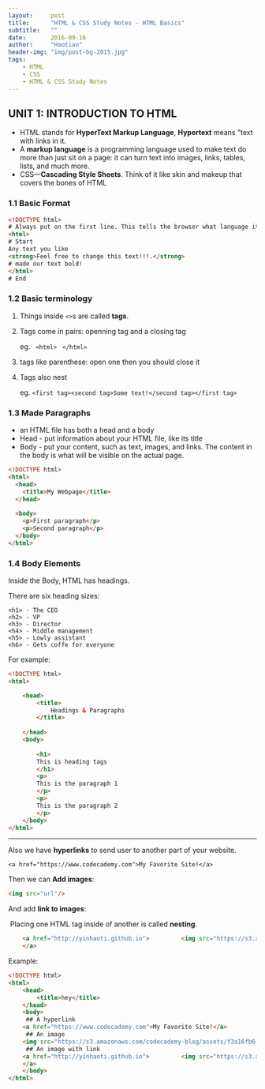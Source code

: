 ```yaml
---
layout:     post
title:      "HTML & CSS Study Notes - HTML Basics"
subtitle:   ""
date:       2016-09-16
author:     "Haotian"
header-img: "img/post-bg-2015.jpg"
tags:
    - HTML
    - CSS
    - HTML & CSS Study Notes
---
```


## UNIT 1: INTRODUCTION TO HTML

* HTML stands for **HyperText Markup Language**, **Hypertext** means "text with links in it.
* A **markup language** is a programming language used to make text do more than just sit on a page: it can turn text into images, links, tables, lists, and much more.
* CSS—**Cascading Style Sheets**. Think of it like skin and makeup that covers the bones of HTML

### 1.1 Basic Format

```html
<!DOCTYPE html> 
# Always put on the first line. This tells the browser what language it's reading (in this case, HTML).
<html> 
# Start 
Any text you like
<strong>Feel free to change this text!!!.</strong> 
# made our text bold!
</html> 
# End

```

### 1.2 Basic terminology

1. Things inside `<>`s are called **tags**.

2. Tags come in pairs: openning tag and a closing tag

   eg.  ``` <html>```   ``` </html>```

3. tags like parenthese: open one then you should close it

4. Tags also nest

    eg. ```<first tag><second tag>Some text!</second tag></first tag>```

### 1.3 Made Paragraphs

* an HTML file has both a head and a body
* Head - put information about your HTML file, like its title
* Body - put your content, such as text, images, and links. The content in the body is what will be visible on the actual page.

```html
<!DOCTYPE html>
<html>
  <head>
    <title>My Webpage</title>
  </head>
  
  <body>
    <p>First paragraph</p>
    <p>Second paragraph</p>
  </body>
</html>

```

### 1.4 Body Elements

Inside the Body, HTML has headings. 

There are six heading sizes:

```
<h1> - The CEO
<h2> - VP
<h3> - Director
<h4> - Middle management
<h5> - Lowly assistant
<h6> - Gets coffe for everyone
```

For example:

```html
<!DOCTYPE html>
<html>

	<head>
		<title>
			Headings & Paragraphs
		</title>
		
	</head>
	<body>
		
		<h1>
		This is heading tags
		</h1>
		<p>
		This is the paragraph 1
		</p>
		<p>
		This is the paragraph 2
		</p>
	</body>
</html>
```

-----

Also we have **hyperlinks** to send user to another part of your website.

```<a href="https://www.codecademy.com">My Favorite Site!</a>```

Then we can **Add images**:

```html
<img src="url"/>
```

And add **link to images**:

​	Placing one HTML tag inside of another is called **nesting**.

```html
	<a href="http://yinhaoti.github.io">         <img src="https://s3.amazonaws.com/codecademy-blog/assets/f3a16fb6.jpg" />
	</a>
```

Example:

```html
<!DOCTYPE html>
<html>
	<head>
		<title>hey</title>
	</head>
	<body>
     ## A hyperlink
    <a href="https://www.codecademy.com">My Favorite Site!</a>
     ## An image
	<img src="https://s3.amazonaws.com/codecademy-blog/assets/f3a16fb6.jpg" />
     ## An image with link
	<a href="http://yinhaoti.github.io">         <img src="https://s3.amazonaws.com/codecademy-blog/assets/f3a16fb6.jpg" />
	</a>
	</body>
</html>
```





